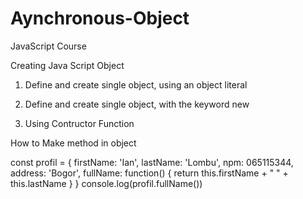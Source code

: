 # Aynchronous-Object
JavaScript Course

Creating Java Script Object

1. Define and create single object, using an object literal


2. Define and create single object, with the keyword new

3. Using Contructor Function



How to Make method in object


const profil = {
    firstName: 'Ian',
    lastName: 'Lombu',
    npm: 065115344,
    address: 'Bogor',
    fullName: function() {
        return this.firstName + " " + this.lastName
    }
}
console.log(profil.fullName())
